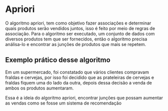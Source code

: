 <h1>Apriori</h1>
<p>O algoritmo apriori, tem como objetivo fazer associações e determinar quais produtos serão vendidos juntos, isso é feito por meio de regras de associação. 
Para o algoritmo ser executado, um conjunto de dados com diversos produtos tem que ser fornecidos, então o algoritmo precisa análisa-lo e encontrar as junções de produtos que mais se repetem.</p>

<h2>Exemplo prático desse algoritmo</h2>
<p>Em um supermercado, foi constatado que vários clientes compravam fraldas e cervejas, por isso foi decidido que as prateleiras de cervejas e fraldas fiquem uma do lado da outra,
depois dessa decisão a venda de ambos os produtos aumentaram.</p>
<p>Essa é a ideia do algoritmo apriori, encontrar junções que possam aumentar as vendas como se fosse um sistema de recomendação</p>
